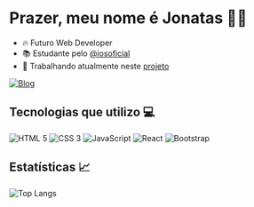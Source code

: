 # Prazer, meu nome é Jonatas 👨‍💻

- 🔥 Futuro Web Developer
- 📚 Estudante pelo [@iosoficial](https://www.instagram.com/iosoficial/)
- 🔭 Trabalhando atualmente neste [projeto](https://github.com/jonatas-souza21/ProjetoTCC_Pagina-EcoDesign/tree/main)

[![Blog](https://img.shields.io/badge/LinkedIn-0077B5?style=for-the-badge&logo=linkedin&logoColor=white)](https://www.linkedin.com/in/jonatas-evangelista/)



## Tecnologias que utilizo 💻
<div style="display: inline-block">
    <img src="https://img.shields.io/badge/HTML5-E34F26?style=for-the-badge&logo=html5&logoColor=white" alt="HTML 5"></img>
    <img src="https://img.shields.io/badge/CSS3-1572B6?style=for-the-badge&logo=css3&logoColor=white" alt="CSS 3"></img>
    <img src="https://img.shields.io/badge/JavaScript-323330?style=for-the-badge&logo=javascript&logoColor=F7DF1E" alt="JavaScript"></img>
    <img src="https://img.shields.io/badge/React-20232A?style=for-the-badge&logo=react&logoColor=61DAFB" alt="React"></img>
    <img src="https://img.shields.io/badge/Bootstrap-563D7C?style=for-the-badge&logo=bootstrap&logoColor=white" alt="Bootstrap"></img>
</div>



## Estatísticas 📈
![Top Langs](https://github-readme-stats.vercel.app/api/top-langs/?username=jonatas-souza21&hide_progress=true&theme=dracula)

